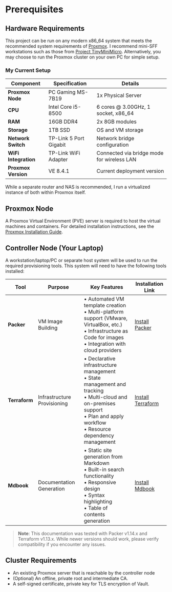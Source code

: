 # Prerequisites

## Hardware Requirements

This project can be run on any modern x86_64 system that meets the recommended system
requirements of [Proxmox](https://pve.proxmox.com/wiki/System_Requirements). I
recommend mini-SFF workstations such as those from [Project
TinyMiniMicro](https://www.servethehome.com/introducing-project-tinyminimicro-home-lab-revolution/).
Alternatively, you may choose to run the Proxmox cluster on your own PC for simple setup.

### My Current Setup

| Component | Specification | Details |
|-----------|---------------|---------|
| **Proxmox Node** | PC Gaming MS-7B19 | 1x Physical Server |
| **CPU** | Intel Core i5-8500 | 6 cores @ 3.00GHz, 1 socket, x86_64 |
| **RAM** | 16GB DDR4 | 2x 8GB modules |
| **Storage** | 1TB SSD | OS and VM storage |
| **Network Switch** | TP-Link 5 Port Gigabit | Network bridge configuration |
| **WiFi Integration** | TP-Link WiFi Adapter | Connected via bridge mode for wireless LAN |
| **Proxmox Version** | VE 8.4.1 | Current deployment version |

While a separate router and NAS is recommended, I run a virtualized instance of both within Proxmox itself.

## Proxmox Node

A Proxmox Virtual Environment (PVE) server is required to host the virtual machines and containers. For detailed installation instructions, see the [Proxmox Installation Guide](./proxmox_installation.md).


## Controller Node (Your Laptop)

A workstation/laptop/PC or separate host system will be used to run the
required provisioning tools. This system will need to have the following tools
installed:

| Tool | Purpose | Key Features | Installation Link |
|------|--------|--------------|-------------------|
| **Packer** | VM Image Building | • Automated VM template creation<br>• Multi-platform support (VMware, VirtualBox, etc.)<br>• Infrastructure as Code for images<br>• Integration with cloud providers | [Install Packer](https://developer.hashicorp.com/packer/install) |
| **Terraform** | Infrastructure Provisioning | • Declarative infrastructure management<br>• State management and tracking<br>• Multi-cloud and on-premises support<br>• Plan and apply workflow<br>• Resource dependency management | [Install Terraform](https://developer.hashicorp.com/terraform/install) |
| **Mdbook** | Documentation Generation | • Static site generation from Markdown<br>• Built-in search functionality<br>• Responsive design<br>• Syntax highlighting<br>• Table of contents generation | [Install Mdbook](https://rust-lang.github.io/mdBook/guide/installation.html) |

> **Note**: This documentation was tested with Packer v1.14.x and Terraform v1.13.x. While newer versions should work, please verify compatibility if you encounter any issues.


## Cluster Requirements

- An existing Proxmox server that is reachable by the controller node
- (Optional) An offline, private root and intermediate CA.
- A self-signed certificate, private key for TLS encryption of Vault.
